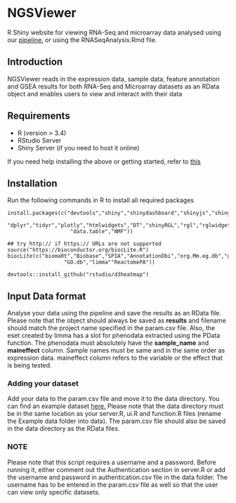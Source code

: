 # NGSViewer
R Shiny website for viewing RNA-Seq and microarray data analysed using our [pipeline.](https://github.com/Morriseylab/scripts) or using the RNASeqAnalysis.Rmd file.

## Introduction
NGSViewer reads in the expression data, sample data, feature annotation and GSEA results for both RNA-Seq and Microarray datasets as an RData object and enables users to view and interact with their data

## Requirements
- R (version > 3.4)
- RStudio Server
- Shiny Server (if you need to host it online)

If you need help installing the above or getting started, refer to [this](https://deanattali.com/2015/05/09/setup-rstudio-shiny-server-digital-ocean/#install-r)

## Installation
Run the following commands in R to install all required packages
```
install.packages(c("devtools","shiny","shinydashboard","shinyjs","shinyBS","RColorBrewer","reshape2","ggplot2","ggrepel",
                   "dplyr","tidyr","plotly","htmlwidgets","DT","shinyRGL","rgl","rglwidget","readxl","png","FactoMineR","factoextra"
                    "data.table","NMF"))

## try http:// if https:// URLs are not supported
source("https://bioconductor.org/biocLite.R")
biocLite(c("biomaRt","Biobase","SPIA","AnnotationDbi","org.Mm.eg.db","gage","gageData","KEGGgraph","KEGGREST",
                  "GO.db","limma""ReactomePA"))
                  
devtools::install_github("rstudio/d3heatmap")
```

## Input Data format
Analyse your data using the pipeline and save the results as an RData file. Please note that the object should always be saved as **results** and filename should match the project name specified in the param.csv file. Also, the eset created by limma has a slot for phenodata extracted using the PData function. The phenodata must absolutely have the **sample_name** and **maineffect** column. Sample names must be same and in the same order as expression data. maineffect column refers to the variable or the effect that is being tested.

### Adding your dataset

Add your data to the param.csv file and move it to the data directory. You can find an example dataset [here.](http://165.123.69.6/NGSViewer/example_data.RData) Please note that the data directory must be in the same location as your server.R, ui.R and function.R files (rename the Example data folder into data). The param.csv file should also be saved in the data directory as the RData files.

### NOTE
Please note that this script requires a username and a password. Before running it, either comment out the Authentication section in server.R or add the username and password in authentication.csv file in the data folder. The username has to be entered in the param.csv file as well so that the user can view only specific datasets.
